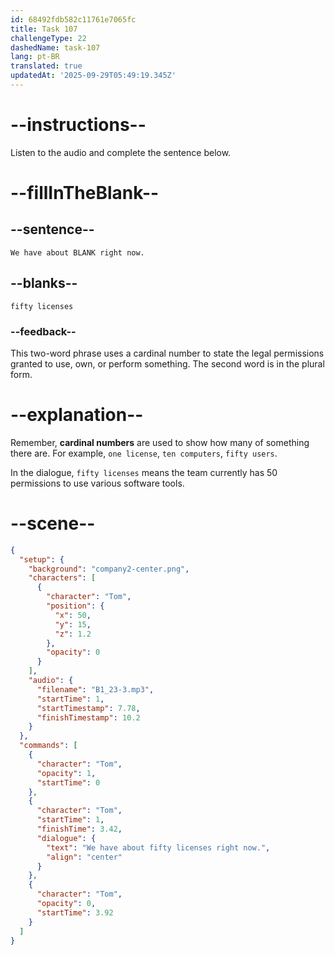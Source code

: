 ```yaml
---
id: 68492fdb582c11761e7065fc
title: Task 107
challengeType: 22
dashedName: task-107
lang: pt-BR
translated: true
updatedAt: '2025-09-29T05:49:19.345Z'
---
```


<!-- (audio) Tom: We have about fifty licenses right now. -->

# --instructions--

Listen to the audio and complete the sentence below.

# --fillInTheBlank--

## --sentence--

`We have about BLANK right now.`

## --blanks--

`fifty licenses`

### --feedback--

This two-word phrase uses a cardinal number to state the legal permissions granted to use, own, or perform something. The second word is in the plural form.

# --explanation--

Remember, **cardinal numbers** are used to show how many of something there are. For example, `one license`, `ten computers`, `fifty users`.

In the dialogue, `fifty licenses` means the team currently has 50 permissions to use various software tools.

# --scene--

```json
{
  "setup": {
    "background": "company2-center.png",
    "characters": [
      {
        "character": "Tom",
        "position": {
          "x": 50,
          "y": 15,
          "z": 1.2
        },
        "opacity": 0
      }
    ],
    "audio": {
      "filename": "B1_23-3.mp3",
      "startTime": 1,
      "startTimestamp": 7.78,
      "finishTimestamp": 10.2
    }
  },
  "commands": [
    {
      "character": "Tom",
      "opacity": 1,
      "startTime": 0
    },
    {
      "character": "Tom",
      "startTime": 1,
      "finishTime": 3.42,
      "dialogue": {
        "text": "We have about fifty licenses right now.",
        "align": "center"
      }
    },
    {
      "character": "Tom",
      "opacity": 0,
      "startTime": 3.92
    }
  ]
}
```
